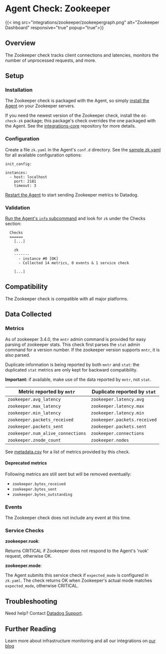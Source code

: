 # Agent Check: Zookeeper
{{< img src="integrations/zookeeper/zookeepergraph.png" alt="Zookeeper Dashboard" responsive="true" popup="true">}}
## Overview

The Zookeeper check tracks client connections and latencies, monitors the number of unprocessed requests, and more.

## Setup
### Installation

The Zookeeper check is packaged with the Agent, so simply [install the Agent](https://app.datadoghq.com/account/settings#agent) on your Zookeeper servers.  


If you need the newest version of the Zookeeper check, install the `dd-check-zk` package; this package's check overrides the one packaged with the Agent. See the [integrations-core](https://github.com/DataDog/integrations-core#installing-the-integrations) repository for more details.

### Configuration

Create a file `zk.yaml` in the Agent's `conf.d` directory. See the [sample zk.yaml](https://github.com/DataDog/integrations-core/blob/master/zk/conf.yaml.example) for all available configuration options:

```
init_config:

instances:
  - host: localhost
    port: 2181
    timeout: 3
```

[Restart the Agent](https://docs.datadoghq.com/agent/faq/start-stop-restart-the-datadog-agent) to start sending Zookeeper metrics to Datadog.

### Validation

[Run the Agent's `info` subcommand](https://docs.datadoghq.com/agent/faq/agent-status-and-information/) and look for `zk` under the Checks section:

```
  Checks
  ======
    [...]

    zk
    -------
      - instance #0 [OK]
      - Collected 14 metrics, 0 events & 1 service check

    [...]
```

## Compatibility

The Zookeeper check is compatible with all major platforms.

## Data Collected
### Metrics

As of zookeeper 3.4.0, the `mntr` admin command is provided for easy parsing of
zookeeper stats. This check first parses the `stat` admin command for a version
number. If the zookeeper version supports `mntr`, it is also parsed.

Duplicate information is being reported by both `mntr` and `stat`: the duplicated
 `stat` metrics are only kept for backward compatibility.

**Important:** if available, make use of the data reported by `mntr`, not `stat`.

| Metric reported by `mntr` | Duplicate reported by `stat` |
| ------------------------- | ---------------------------- |
| `zookeeper.avg_latency` | `zookeeper.latency.avg` |
| `zookeeper.max_latency` | `zookeeper.latency.max` |
| `zookeeper.min_latency` | `zookeeper.latency.min` |
| `zookeeper.packets_received` | `zookeeper.packets.received` |
| `zookeeper.packets_sent` | `zookeeper.packets.sent` |
| `zookeeper.num_alive_connections` | `zookeeper.connections` |
| `zookeeper.znode_count` | `zookeeper.nodes` |

See [metadata.csv](https://github.com/DataDog/integrations-core/blob/master/zk/metadata.csv)
for a list of metrics provided by this check.

#### Deprecated metrics

Following metrics are still sent but will be removed eventually:
 * `zookeeper.bytes_received`
 * `zookeeper.bytes_sent`
 * `zookeeper.bytes_outstanding`

### Events
The Zookeeper check does not include any event at this time.

### Service Checks

**zookeeper.ruok**:

Returns CRITICAL if Zookeeper does not respond to the Agent's 'ruok' request, otherwise OK.

**zookeeper.mode**:

The Agent submits this service check if `expected_mode` is configured in `zk.yaml`. The check returns OK when Zookeeper's actual mode matches `expected_mode`, otherwise CRITICAL.

## Troubleshooting
Need help? Contact [Datadog Support](http://docs.datadoghq.com/help/).

## Further Reading
Learn more about infrastructure monitoring and all our integrations on [our blog](https://www.datadoghq.com/blog/)
